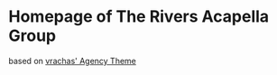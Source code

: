 # Homepage of The Rivers Acapella Group
based on [vrachas' Agency Theme](https://github.com/SotiriosVrachas/jekyll-theme-startbootstrap-agency)

